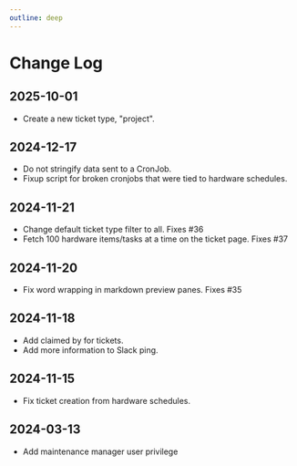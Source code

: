 ```yaml
---
outline: deep
---
```

# Change Log

## 2025-10-01
* Create a new ticket type, "project".

## 2024-12-17
* Do not stringify data sent to a CronJob.
* Fixup script for broken cronjobs that were tied to hardware schedules.

## 2024-11-21
* Change default ticket type filter to all.  Fixes #36
* Fetch 100 hardware items/tasks at a time on the ticket page.  Fixes #37

## 2024-11-20
* Fix word wrapping in markdown preview panes.  Fixes #35

## 2024-11-18
* Add claimed by for tickets.
* Add more information to Slack ping.

## 2024-11-15
* Fix ticket creation from hardware schedules.

## 2024-03-13
* Add maintenance manager user privilege
